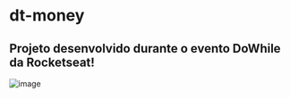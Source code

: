 # dt-money

## Projeto desenvolvido durante o evento DoWhile da Rocketseat!
![image](https://github.com/MatheusAraujoDev/dt-money/assets/80549950/604e7869-7eb2-4d58-84b0-065f77f1204b)
